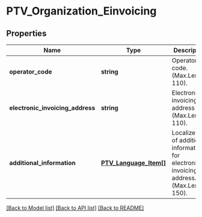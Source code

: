 # PTV_Organization_Einvoicing

## Properties
Name | Type | Description | Notes
------------ | ------------- | ------------- | -------------
**operator_code** | **string** | Operator code. (Max.Length: 110). | [optional] 
**electronic_invoicing_address** | **string** | Electronic invoicing address (Max.Length: 110). | [optional] 
**additional_information** | [**PTV_Language_Item[]**](PTV_Language_Item.md) | Localized list of additional information for electronic invoicing address. (Max.Length: 150). | [optional] 

[[Back to Model list]](../README.md#documentation-for-models) [[Back to API list]](../README.md#documentation-for-api-endpoints) [[Back to README]](../README.md)


